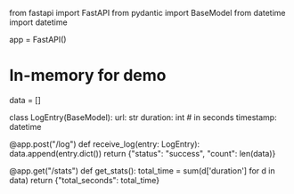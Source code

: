 from fastapi import FastAPI
from pydantic import BaseModel
from datetime import datetime

app = FastAPI()

# In-memory for demo
data = []

class LogEntry(BaseModel):
    url: str
    duration: int  # in seconds
    timestamp: datetime

@app.post("/log")
def receive_log(entry: LogEntry):
    data.append(entry.dict())
    return {"status": "success", "count": len(data)}

@app.get("/stats")
def get_stats():
    total_time = sum(d['duration'] for d in data)
    return {"total_seconds": total_time}

